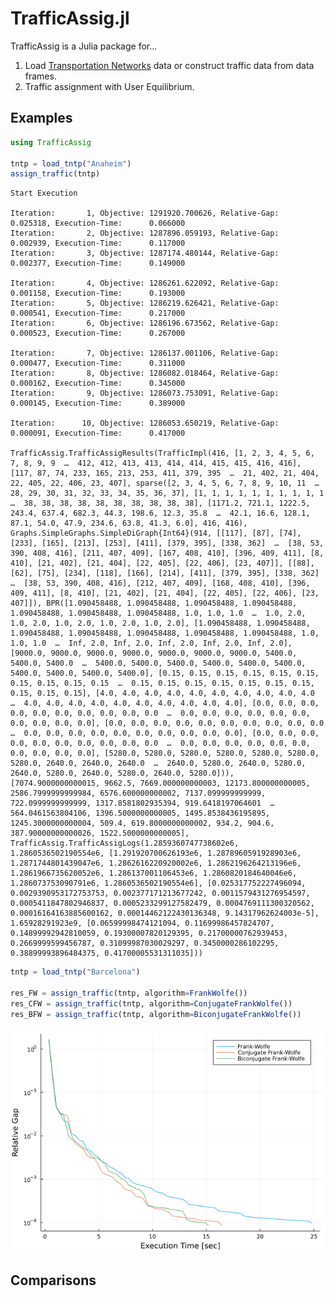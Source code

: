 TrafficAssig.jl
================

TrafficAssig is a Julia package for…

1.  Load [Transportation
    Networks](https://github.com/bstabler/TransportationNetworks) data
    or construct traffic data from data frames.
2.  Traffic assignment with User Equilibrium.

## Examples

``` julia
using TrafficAssig

tntp = load_tntp("Anaheim")
assign_traffic(tntp)
```

    Start Execution

    Iteration:       1, Objective: 1291920.700626, Relative-Gap:      0.025318, Execution-Time:      0.066000
    Iteration:       2, Objective: 1287896.059193, Relative-Gap:      0.002939, Execution-Time:      0.117000
    Iteration:       3, Objective: 1287174.480144, Relative-Gap:      0.002377, Execution-Time:      0.149000

    Iteration:       4, Objective: 1286261.622092, Relative-Gap:      0.001158, Execution-Time:      0.193000
    Iteration:       5, Objective: 1286219.626421, Relative-Gap:      0.000541, Execution-Time:      0.217000
    Iteration:       6, Objective: 1286196.673562, Relative-Gap:      0.000523, Execution-Time:      0.267000

    Iteration:       7, Objective: 1286137.001106, Relative-Gap:      0.000477, Execution-Time:      0.311000
    Iteration:       8, Objective: 1286082.018464, Relative-Gap:      0.000162, Execution-Time:      0.345000
    Iteration:       9, Objective: 1286073.753091, Relative-Gap:      0.000145, Execution-Time:      0.389000

    Iteration:      10, Objective: 1286053.650219, Relative-Gap:      0.000091, Execution-Time:      0.417000

    TrafficAssig.TrafficAssigResults(TrafficImpl(416, [1, 2, 3, 4, 5, 6, 7, 8, 9, 9  …  412, 412, 413, 413, 414, 414, 415, 415, 416, 416], [117, 87, 74, 233, 165, 213, 253, 411, 379, 395  …  21, 402, 21, 404, 22, 405, 22, 406, 23, 407], sparse([2, 3, 4, 5, 6, 7, 8, 9, 10, 11  …  28, 29, 30, 31, 32, 33, 34, 35, 36, 37], [1, 1, 1, 1, 1, 1, 1, 1, 1, 1  …  38, 38, 38, 38, 38, 38, 38, 38, 38, 38], [1171.2, 721.1, 1222.5, 243.4, 637.4, 682.3, 44.3, 198.6, 12.3, 35.8  …  42.1, 16.6, 128.1, 87.1, 54.0, 47.9, 234.6, 63.8, 41.3, 6.0], 416, 416), Graphs.SimpleGraphs.SimpleDiGraph{Int64}(914, [[117], [87], [74], [233], [165], [213], [253], [411], [379, 395], [338, 362]  …  [38, 53, 390, 408, 416], [211, 407, 409], [167, 408, 410], [396, 409, 411], [8, 410], [21, 402], [21, 404], [22, 405], [22, 406], [23, 407]], [[88], [62], [75], [234], [118], [166], [214], [411], [379, 395], [338, 362]  …  [38, 53, 390, 408, 416], [212, 407, 409], [168, 408, 410], [396, 409, 411], [8, 410], [21, 402], [21, 404], [22, 405], [22, 406], [23, 407]]), BPR([1.090458488, 1.090458488, 1.090458488, 1.090458488, 1.090458488, 1.090458488, 1.090458488, 1.0, 1.0, 1.0  …  1.0, 2.0, 1.0, 2.0, 1.0, 2.0, 1.0, 2.0, 1.0, 2.0], [1.090458488, 1.090458488, 1.090458488, 1.090458488, 1.090458488, 1.090458488, 1.090458488, 1.0, 1.0, 1.0  …  Inf, 2.0, Inf, 2.0, Inf, 2.0, Inf, 2.0, Inf, 2.0], [9000.0, 9000.0, 9000.0, 9000.0, 9000.0, 9000.0, 9000.0, 5400.0, 5400.0, 5400.0  …  5400.0, 5400.0, 5400.0, 5400.0, 5400.0, 5400.0, 5400.0, 5400.0, 5400.0, 5400.0], [0.15, 0.15, 0.15, 0.15, 0.15, 0.15, 0.15, 0.15, 0.15, 0.15  …  0.15, 0.15, 0.15, 0.15, 0.15, 0.15, 0.15, 0.15, 0.15, 0.15], [4.0, 4.0, 4.0, 4.0, 4.0, 4.0, 4.0, 4.0, 4.0, 4.0  …  4.0, 4.0, 4.0, 4.0, 4.0, 4.0, 4.0, 4.0, 4.0, 4.0], [0.0, 0.0, 0.0, 0.0, 0.0, 0.0, 0.0, 0.0, 0.0, 0.0  …  0.0, 0.0, 0.0, 0.0, 0.0, 0.0, 0.0, 0.0, 0.0, 0.0], [0.0, 0.0, 0.0, 0.0, 0.0, 0.0, 0.0, 0.0, 0.0, 0.0  …  0.0, 0.0, 0.0, 0.0, 0.0, 0.0, 0.0, 0.0, 0.0, 0.0], [0.0, 0.0, 0.0, 0.0, 0.0, 0.0, 0.0, 0.0, 0.0, 0.0  …  0.0, 0.0, 0.0, 0.0, 0.0, 0.0, 0.0, 0.0, 0.0, 0.0], [5280.0, 5280.0, 5280.0, 5280.0, 5280.0, 5280.0, 5280.0, 2640.0, 2640.0, 2640.0  …  2640.0, 5280.0, 2640.0, 5280.0, 2640.0, 5280.0, 2640.0, 5280.0, 2640.0, 5280.0])), [7074.9000000000015, 9662.5, 7669.000000000003, 12173.800000000005, 2586.7999999999984, 6576.600000000002, 7137.099999999999, 722.0999999999999, 1317.8581802935394, 919.6418197064601  …  564.0461563804106, 1396.5000000000005, 1495.8538436195895, 1245.3000000000004, 509.4, 619.8000000000002, 934.2, 904.6, 387.90000000000026, 1522.5000000000005], TrafficAssig.TrafficAssigLogs(1.2859360747738602e6, 1.2860536502190554e6, [1.291920700626193e6, 1.2878960591928903e6, 1.2871744801439047e6, 1.2862616220920002e6, 1.2862196264213196e6, 1.2861966735620052e6, 1.286137001106453e6, 1.2860820184640046e6, 1.286073753090791e6, 1.2860536502190554e6], [0.025317752227496094, 0.0029390953172753753, 0.002377171213677242, 0.0011579431276954597, 0.0005411847802946837, 0.0005233299127582479, 0.0004769111300320562, 0.00016164163885600162, 0.00014462122430136348, 9.14317962624003e-5], 1.65928291923e9, [0.06599998474121094, 0.11699986457824707, 0.14899992942810059, 0.19300007820129395, 0.21700000762939453, 0.2669999599456787, 0.31099987030029297, 0.3450000286102295, 0.38899993896484375, 0.41700005531311035]))

``` julia
tntp = load_tntp("Barcelona")

res_FW = assign_traffic(tntp, algorithm=FrankWolfe())
res_CFW = assign_traffic(tntp, algorithm=ConjugateFrankWolfe())
res_BFW = assign_traffic(tntp, algorithm=BiconjugateFrankWolfe())
```

![](README_files/figure-gfm/cell-4-output-1.png)

## Comparisons
